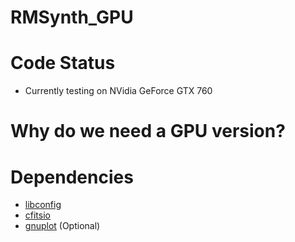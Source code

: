 # RMSynth_GPU

Code Status
============
* Currently testing on NVidia GeForce GTX 760

Why do we need a GPU version?
=============================

Dependencies
============
* [libconfig](http://www.hyperrealm.com/libconfig/)
* [cfitsio](http://heasarc.gsfc.nasa.gov/fitsio/fitsio.html)
* [gnuplot](http://www.gnuplot.info/) (Optional)
